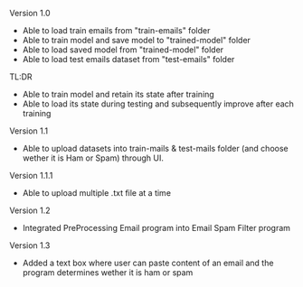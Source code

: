 Version 1.0
- Able to load train emails from "train-emails" folder
- Able to train model and save model to "trained-model" folder
- Able to load saved model from "trained-model" folder
- Able to load test emails dataset from "test-emails" folder

TL:DR
- Able to train model and retain its state after training
- Able to load its state during testing and subsequently improve after each training

Version 1.1
- Able to upload datasets into train-mails & test-mails folder (and choose wether it is Ham or Spam) through UI.

Version 1.1.1
- Able to upload multiple .txt file at a time

Version 1.2
- Integrated PreProcessing Email program into Email Spam Filter program

Version 1.3
- Added a text box where user can paste content of an email and the program determines wether it is ham or spam

